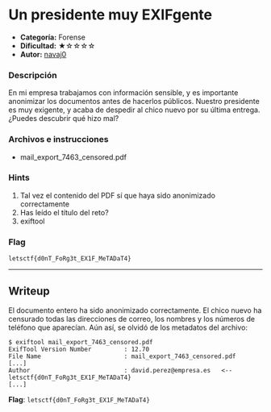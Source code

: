 # Un presidente muy EXIFgente
- **Categoría:** Forense
- **Dificultad:** ★☆☆☆☆
- **Autor:** [navaj0](https://github.com/samu-delucas)

### Descripción
En mi empresa trabajamos con información sensible, y es importante anonimizar
los documentos antes de hacerlos públicos. Nuestro presidente es 
muy exigente, y acaba de despedir al chico nuevo por su última entrega. 
¿Puedes descubrir qué hizo mal?

### Archivos e instrucciones
- mail_export_7463_censored.pdf

### Hints
1. Tal vez el contenido del PDF sí que haya sido anonimizado correctamente
2. Has leído el título del reto?
3. exiftool

### Flag
`letsctf{d0nT_FoRg3t_EX1F_MeTADaT4}`

---

## Writeup

El documento entero ha sido anonimizado correctamente. El chico nuevo ha censurado
todas las direcciones de correo, los nombres y los números de teléfono que aparecían.
Aún así, se olvidó de los metadatos del archivo:

```console
$ exiftool mail_export_7463_censored.pdf                                                                           
ExifTool Version Number         : 12.70
File Name                       : mail_export_7463_censored.pdf
[...]
Author                          : david.perez@empresa.es   <--   letsctf{d0nT_FoRg3t_EX1F_MeTADaT4}
[...]
```

**Flag**: `letsctf{d0nT_FoRg3t_EX1F_MeTADaT4}`